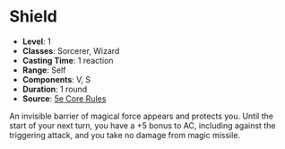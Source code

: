 # Shield

- **Level**: 1
- **Classes**: Sorcerer, Wizard
- **Casting Time**: 1 reaction
- **Range**: Self
- **Components**: V, S
- **Duration**: 1 round
- **Source**: [5e Core Rules](http://dnd.wizards.com/articles/features/systems-reference-document-srd)

An invisible barrier of magical force appears and protects you. Until the start of your next turn, you have a +5 bonus to AC, including against the triggering attack, and you take no damage from magic missile.

